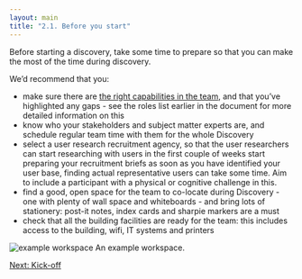 ```yaml
---
layout: main
title: "2.1. Before you start"
---
```


Before starting a discovery, take some time to prepare so that you can make the most of the time during discovery.

We’d recommend that you:

- make sure there are [the right capabilities in the team](https://www.dto.gov.au/design-guides/guide/team), and that you’ve highlighted any gaps - see the roles list earlier in the document for more detailed information on this
- know who your stakeholders and subject matter experts are, and schedule regular team time with them for the whole Discovery
- select a user research recruitment agency, so that the user researchers can start researching with users in the first couple of weeks start preparing your recruitment briefs as soon as you have identified your user base, finding actual representative users can take some time. Aim to include a participant with a physical or cognitive challenge in this.
- find a good, open space for the team to co-locate during Discovery - one with plenty of wall space and whiteboards - and bring lots of stationery: post-it notes, index cards and sharpie markers are a must
- check that all the building facilities are ready for the team: this includes access to the building, wifi, IT systems and printers

<img src="{{ site.baseurl }}/images/2/workspace.jpg" class="full-width" alt="example workspace">
<span class="caption">An example workspace.</span>

[Next: Kick-off](./2-2-kick-off)
